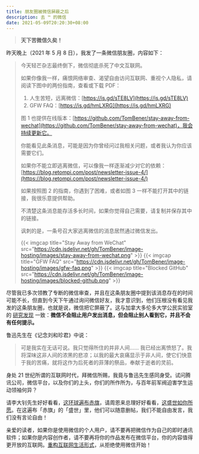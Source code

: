 ```yaml
---
title: 朋友圈被微信屏蔽之后
description: 去 ™ 的微信
date: 2021-05-09T20:20:30+08:00
---
```


> **天下苦微信久矣！**

昨天晚上（2021 年 5 月 8 日），我发了一条微信朋友圈，内容如下：

> 今天轻芒杂志最终倒下，微信彻底杀死了中文互联网。
> 
> 如果你像我一样，痛恨网络审查、渴望自由访问互联网、重视个人隐私，请阅读下图中的两份指南，查看或下载 PDF：
> 
> 1. 人生苦短，远离微信：[https://is.gd/sTE8LV](https://is.gd/sTE8LV)
> 2. GFW FAQ：[https://is.gd/hmLXRG](https://is.gd/hmLXRG)
> 
> 图 1 也提供在线版本：[https://github.com/TomBener/stay-away-from-wechat](https://github.com/TomBener/stay-away-from-wechat)，我会持续更新它。
> 
> 你能看见此条消息，可能是因为你曾经问过我相关问题，或者我认为你应该需要它们。
> 
> 如果你不能立即逃离微信，可以像我一样逐渐减少对它的依赖：[https://blog.retompi.com/post/newsletter-issue-4/](https://blog.retompi.com/post/newsletter-issue-4/)
> 
> 如果按照图 2 的指南，你遇到了困难，或者如图 3 一样不能打开其中的链接，我很乐意提供帮助。
> 
> 不清楚这条消息能存活多长时间，如果你觉得自己需要，请复制并保存其中的链接。
> 
> 讽刺的是，一条号召大家逃离微信的消息居然通过微信发出。
> 
> {{< imgcap title="Stay Away from WeChat" src="https://cdn.jsdelivr.net/gh/TomBener/image-hosting/images/stay-away-from-wechat.png" >}}
> {{< imgcap title="GFW FAQ" src="https://cdn.jsdelivr.net/gh/TomBener/image-hosting/images/gfw-faq.png" >}}
> {{< imgcap title="Blocked GitHub" src="https://cdn.jsdelivr.net/gh/TomBener/image-hosting/images/blocked-github.png" >}}

尽管我已多次领教了专断的微信审查，并且在这条朋友圈中提到该消息存在的时间可能不长，但直到今天下午通过询问微信好友，我才意识到，他们压根没有看见我发的这条朋友圈，也就是说，微信把它屏蔽了。这与加拿大多伦多大学公民实验室的 [研究发现](https://citizenlab.ca/2016/12/一app两制：微信如何区别审查中国及海外用户/) 一致：**微信不会阻止用户发出消息，但会阻止别人看到它，并且不会有任何提示。**

鲁迅先生在《记念刘和珍君》中说：

> 可是我实在无话可说。我只觉得所住的并非人间…… 我已经出离愤怒了。我将深味这非人间的浓黑的悲凉；以我的最大哀痛显示于非人间，使它们快意于我的苦痛，就将这作为后死者的菲薄的祭品，奉献于逝者的灵前。

身处 21 世纪所谓的互联网时代，拜微信所赐，我竟与鲁迅先生感同身受。试问腾讯公司，微信平台，以及你们的上头，你们的所作所为，与百年前军阀迫害学生运动领袖何异？

请李大钊先生好好看看，[这环球遍布赤旗](http://cpc.people.com.cn/GB/34136/2543708.html)，请周恩来总理好好看看，[这盛世如你所愿](https://baike.baidu.com/item/这盛世，如你所愿/18590032)。在这遍布「赤旗」的「盛世」里，他们可以随意删帖，我们不能自由发言，我们没有言论自由！

亲爱的读者，如果你是使用微信的个人用户，请不要再把微信作为自己的即时通讯软件；如果你是内容创作者，请不要再将你的作品发布在微信平台，你的内容值得更开放的互联网。[重构互联网生活形式](https://t.me/s/vitamineEpodcast/706)，从拒绝使用微信开始！
